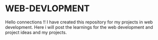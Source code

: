 # WEB-DEVLOPMENT

Hello connections !! I have created this repository for my projects in web development. Here i will post the learnings for the web development and project ideas and my projects.
